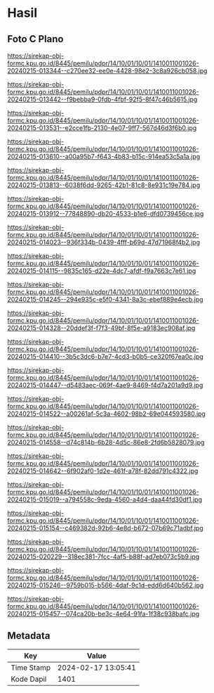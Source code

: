 # Hasil

## Foto C Plano

https://sirekap-obj-formc.kpu.go.id/8445/pemilu/pdpr/14/10/01/10/01/1410011001026-20240215-013344--c270ee32-ee0e-4428-98e2-3c8a926cb058.jpg

https://sirekap-obj-formc.kpu.go.id/8445/pemilu/pdpr/14/10/01/10/01/1410011001026-20240215-013442--f9bebba9-0fdb-4fbf-92f5-8f47c46b5615.jpg

https://sirekap-obj-formc.kpu.go.id/8445/pemilu/pdpr/14/10/01/10/01/1410011001026-20240215-013531--e2cce1fb-2130-4e07-9ff7-567d46d3f6b0.jpg

https://sirekap-obj-formc.kpu.go.id/8445/pemilu/pdpr/14/10/01/10/01/1410011001026-20240215-013610--a00a95b7-f643-4b83-b15c-914ea53c5a1a.jpg

https://sirekap-obj-formc.kpu.go.id/8445/pemilu/pdpr/14/10/01/10/01/1410011001026-20240215-013813--6038f6dd-9265-42b1-81c8-8e931c19e784.jpg

https://sirekap-obj-formc.kpu.go.id/8445/pemilu/pdpr/14/10/01/10/01/1410011001026-20240215-013912--77848890-db20-4533-b1e6-dfd0739456ce.jpg

https://sirekap-obj-formc.kpu.go.id/8445/pemilu/pdpr/14/10/01/10/01/1410011001026-20240215-014023--936f334b-0439-4fff-b69d-47d71968f4b2.jpg

https://sirekap-obj-formc.kpu.go.id/8445/pemilu/pdpr/14/10/01/10/01/1410011001026-20240215-014115--9835c165-d22e-4dc7-afdf-f9a7663c7e61.jpg

https://sirekap-obj-formc.kpu.go.id/8445/pemilu/pdpr/14/10/01/10/01/1410011001026-20240215-014245--294e935c-e5f0-4341-8a3c-ebef889e4ecb.jpg

https://sirekap-obj-formc.kpu.go.id/8445/pemilu/pdpr/14/10/01/10/01/1410011001026-20240215-014328--20ddef3f-f7f3-49bf-8f5e-a9183ec908af.jpg

https://sirekap-obj-formc.kpu.go.id/8445/pemilu/pdpr/14/10/01/10/01/1410011001026-20240215-014410--3b5c3dc6-b7e7-4cd3-b0b5-ce320f67ea0c.jpg

https://sirekap-obj-formc.kpu.go.id/8445/pemilu/pdpr/14/10/01/10/01/1410011001026-20240215-014447--d5483aec-069f-4ae9-8469-f4d7a201a9d9.jpg

https://sirekap-obj-formc.kpu.go.id/8445/pemilu/pdpr/14/10/01/10/01/1410011001026-20240215-014522--a00261af-5c3a-4602-98b2-69e044593580.jpg

https://sirekap-obj-formc.kpu.go.id/8445/pemilu/pdpr/14/10/01/10/01/1410011001026-20240215-014558--d74c814b-6b28-4d5c-86e8-2fd6b5828079.jpg

https://sirekap-obj-formc.kpu.go.id/8445/pemilu/pdpr/14/10/01/10/01/1410011001026-20240215-014642--6f902af0-1d2e-461f-a78f-82dd791c4322.jpg

https://sirekap-obj-formc.kpu.go.id/8445/pemilu/pdpr/14/10/01/10/01/1410011001026-20240215-015019--a794558c-9eda-4560-a4d4-daa44fd30df1.jpg

https://sirekap-obj-formc.kpu.go.id/8445/pemilu/pdpr/14/10/01/10/01/1410011001026-20240215-015154--c469382d-92b6-4e8d-b672-07b69c71adbf.jpg

https://sirekap-obj-formc.kpu.go.id/8445/pemilu/pdpr/14/10/01/10/01/1410011001026-20240215-020229--318ec381-7fcc-4af5-b88f-ad7eb073c5b9.jpg

https://sirekap-obj-formc.kpu.go.id/8445/pemilu/pdpr/14/10/01/10/01/1410011001026-20240215-015246--9759b015-b566-4daf-9c1d-edd6d640b562.jpg

https://sirekap-obj-formc.kpu.go.id/8445/pemilu/pdpr/14/10/01/10/01/1410011001026-20240215-015457--074ca20b-be3c-4e64-91fa-1f38c938bafc.jpg


## Metadata

| Key        | Value               |
| ---------- | ------------------- |
| Time Stamp | 2024-02-17 13:05:41 |
| Kode Dapil | 1401                |




